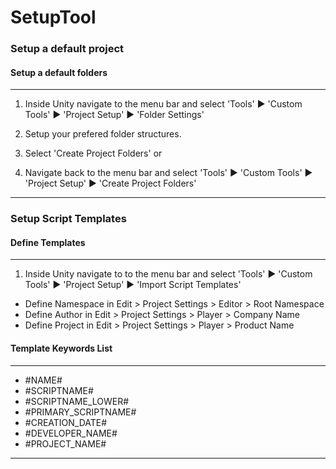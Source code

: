 # SetupTool #

### Setup a default project ###

#### Setup a default folders ####

---

1. Inside Unity navigate to the menu bar and select 'Tools' ▶ 'Custom Tools' ▶ 'Project Setup' ▶ 'Folder Settings'

2. Setup your prefered folder structures. 

3. Select 'Create Project Folders' or 

4. Navigate back to the menu bar and select 'Tools' ▶ 'Custom Tools' ▶ 'Project Setup' ▶ 'Create Project Folders'

---

### Setup Script Templates ###

#### Define Templates ####

---

1. Inside Unity navigate to to the menu bar and select 'Tools' ▶ 'Custom Tools' ▶ 'Project Setup' ▶ 'Import Script Templates'

* Define Namespace in Edit > Project Settings > Editor > Root Namespace    
* Define Author in Edit > Project Settings > Player > Company Name         
* Define Project in Edit > Project Settings > Player > Product Name        

#### Template Keywords List #### 

---

* #NAME#
* #SCRIPTNAME#
* #SCRIPTNAME_LOWER#
* #PRIMARY_SCRIPTNAME#
* #CREATION_DATE#
* #DEVELOPER_NAME#
* #PROJECT_NAME#

---